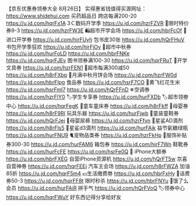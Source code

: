 【京东优惠券领券大全 8月26日】
实得惠省钱值得买源网址：https://www.shidehui.com
买药超品日 跨店每满200-20
https://u.jd.com/hqrFx1A
3Ｃ数码开学季
https://u.jd.com/hzrFZVR
🧻限时特价券9-3
https://u.jd.com/hzrFW3E
🛍超市开学会场
https://u.jd.com/hbrFcOf
🛫进口开学券
https://u.jd.com/hirFUyh
包书皮30张
https://u.jd.com/hQrFHuV
书包开学季狂欢
https://u.jd.com/hirFjOv
🛒超市中秋券
https://u.jd.com/hurFoLD
https://u.jd.com/hbrFNKe
https://u.jd.com/hqrFJEv
图书领券满100-30
https://u.jd.com/hqrFRuT
📐开学文具券
https://u.jd.com/hzrFEN1
🛒超市每满300减50
https://u.jd.com/h8rFXbp
🥮月满中秋月饼会场
https://u.jd.com/hzrFW0d
https://u.jd.com/hbrFlpg
食品券
https://u.jd.com/hsrF7CO
🥜黄飞红花生米
https://u.jd.com/hsrFml7
https://u.jd.com/hQrFFnD
❄空调券
https://u.jd.com/hzrFlY0
🏷学生专享券
https://u.jd.com/hurFXDb
🏷超市领劵中心
https://u.jd.com/hqrFegK
🛴童车童床券
https://u.jd.com/h8rFkff
🏻母婴券
https://u.jd.com/h8rF9RI
玩具乐器
https://u.jd.com/hurFjwb
🏻童装童鞋券
https://u.jd.com/hQrFJej
🏻母婴尿裤
https://u.jd.com/hzrFfvn
🏻星鲨AD滴剂
https://u.jd.com/h8rFls5
🏻星鲨d3滴剂
https://u.jd.com/hurFAik
益节氨糖绿瓶
https://u.jd.com/hurFNU9
🐈宠物品类券
https://u.jd.com/hzrFkHp
🧥服饰补贴券300-30
https://u.jd.com/hurFAM6
箱包券
https://u.jd.com/hirF7Wn
鞋靴券
https://u.jd.com/hurFcFE
https://u.jd.com/hsrFe0Q
 iPhone大额券
https://u.jd.com/hbrFXEG
自营iPhone资源机
https://u.jd.com/hQrFT5w
京喜自营神券
https://u.jd.com/hqrFEEj
汽车主会场
https://u.jd.com/h8rFWZA
加油85折
https://u.jd.com/hqrF5m4
💴生活缴费劵
https://u.jd.com/hbrFxHy
🏻话费券50-3
https://u.jd.com/hqrFF8t
限时秒杀
https://u.jd.com/hbrFNYu
🛵饿了么会员
https://u.jd.com/hurFAiR
拼手气
https://u.jd.com/hQrFVoQ
🏷领券中心
https://u.jd.com/hqrFWuY
好东西记得分享给好友